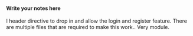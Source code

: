 #### Write your notes here

I header directive to drop in and allow the login and register feature.
There are multiple files that are required to make this work.. Very module.
